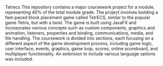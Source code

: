 Tetrecs
This repository contains a major coursework project for a module, representing 40% of the total module grade. The project involves building a fast-paced block placement game called TetrECS, similar to the popular game Tetris, but with a twist. The game is built using JavaFX and incorporates various concepts such as custom components, graphics and animation, listeners, properties and binding, communications, media, and file handling. The coursework is divided into sections, each focusing on a different aspect of the game development process, including game logic, user interface, events, graphics, game loop, scores, online scoreboard, and multiplayer functionality. An extension to include various language options was included.
